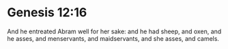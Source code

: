 # Genesis 12:16

And he entreated Abram well for her sake: and he had sheep, and oxen, and he asses, and menservants, and maidservants, and she asses, and camels.